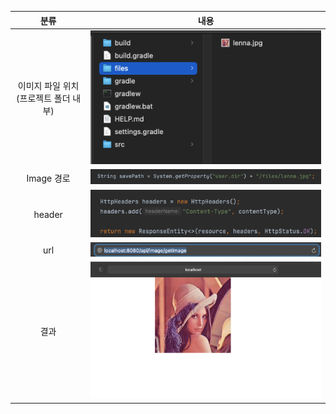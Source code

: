 ﻿|**분류**|**내용**|
| :-: | :-: |
|이미지 파일 위치(프로젝트 폴더 내부)|![](./readmeImage/image1.png)|
|Image 경로 |![](./readmeImage/image2.png)|
|header|![](./readmeImage/image3.png)|
|url|![](./readmeImage/image4.png)|
|결과|![](./readmeImage/image5.png)|

